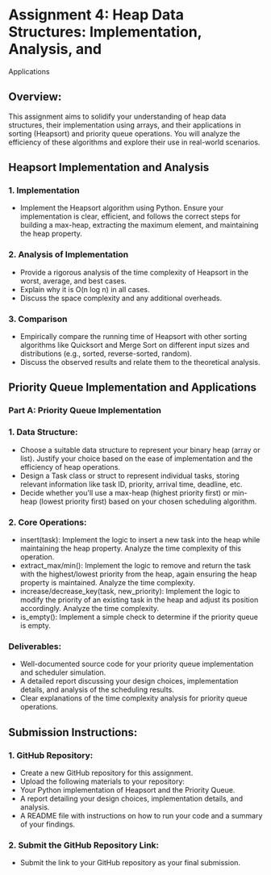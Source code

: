 # Assignment 4: Heap Data Structures: Implementation, Analysis, and
Applications
## Overview:
This assignment aims to solidify your understanding of heap data structures, their implementation using
arrays, and their applications in sorting (Heapsort) and priority queue operations. You will analyze the
efficiency of these algorithms and explore their use in real-world scenarios.

##  Heapsort Implementation and Analysis
### 1. Implementation
- Implement the Heapsort algorithm using Python. Ensure your implementation is clear, efficient, and follows
the correct steps for building a max-heap, extracting the maximum element, and maintaining the heap
property.


### 2. Analysis of Implementation
- Provide a rigorous analysis of the time complexity of Heapsort in the worst, average, and best cases.
- Explain why it is O(n log n) in all cases.
- Discuss the space complexity and any additional overheads.


### 3. Comparison
- Empirically compare the running time of Heapsort with other sorting algorithms like Quicksort and Merge
Sort on different input sizes and distributions (e.g., sorted, reverse-sorted, random).
- Discuss the observed results and relate them to the theoretical analysis.

## Priority Queue Implementation and Applications

### Part A: Priority Queue Implementation

### 1. Data Structure:
- Choose a suitable data structure to represent your binary heap (array or list). Justify your choice based on
the ease of implementation and the efficiency of heap operations.
- Design a Task class or struct to represent individual tasks, storing relevant information like task ID, priority,
arrival time, deadline, etc.
- Decide whether you'll use a max-heap (highest priority first) or min-heap (lowest priority first) based on
your chosen scheduling algorithm.

### 2. Core Operations:
- insert(task): Implement the logic to insert a new task into the heap while maintaining the heap property.
Analyze the time complexity of this operation.
- extract_max/min(): Implement the logic to remove and return the task with the highest/lowest priority
from the heap, again ensuring the heap property is maintained. Analyze the time complexity.
- increase/decrease_key(task, new_priority): Implement the logic to modify the priority of an existing task in
the heap and adjust its position accordingly. Analyze the time complexity.
- is_empty(): Implement a simple check to determine if the priority queue is empty.


### Deliverables:
- Well-documented source code for your priority queue implementation and scheduler simulation.
- A detailed report discussing your design choices, implementation details, and analysis of the scheduling
results.
- Clear explanations of the time complexity analysis for priority queue operations.


## Submission Instructions:
### 1. GitHub Repository:
- Create a new GitHub repository for this assignment.
- Upload the following materials to your repository:
- Your Python implementation of Heapsort and the Priority Queue.
- A report detailing your design choices, implementation details, and analysis.
- A README file with instructions on how to run your code and a summary of your findings.


### 2. Submit the GitHub Repository Link:
- Submit the link to your GitHub repository as your final submission.
